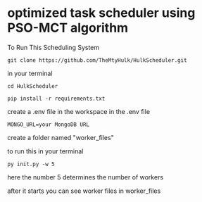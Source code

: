 # optimized task scheduler using PSO-MCT algorithm



To Run This Scheduling System
```
git clone https://github.com/TheMtyHulk/HulkScheduler.git

```
in your terminal 

```
cd HulkScheduler 

```

```
pip install -r requirements.txt
```
create a .env file in the workspace in the .env file
```
MONGO_URL=your MongoDB URL
```

create a folder named "worker_files"

to run this 
in your terminal

```
py init.py -w 5
```
here the number 5 determines the number of workers

after it starts you can see worker files in worker_files 
